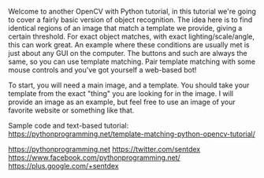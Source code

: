 Welcome to another OpenCV with Python tutorial, in this tutorial we're going to cover a fairly basic version of object recognition. The idea here is to find identical regions of an image that match a template we provide, giving a certain threshold. For exact object matches, with exact lighting/scale/angle, this can work great. An example where these conditions are usually met is just about any GUI on the computer. The buttons and such are always the same, so you can use template matching. Pair template matching with some mouse controls and you've got yourself a web-based bot!

To start, you will need a main image, and a template. You should take your template from the exact "thing" you are looking for in the image. I will provide an image as an example, but feel free to use an image of your favorite website or something like that.

Sample code and text-based tutorial: https://pythonprogramming.net/template-matching-python-opencv-tutorial/

https://pythonprogramming.net
https://twitter.com/sentdex
https://www.facebook.com/pythonprogramming.net/
https://plus.google.com/+sentdex